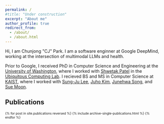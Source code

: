 ```yaml
---
permalink: /
#title: "Under construction"
excerpt: "About me"
author_profile: true
redirect_from: 
  - /about/
  - /about.html
---
```


Hi, I am Chunjong "CJ" Park. I am a software enginner at Google DeepMind, working at the intersection of multimodal LLMs and health. 

Prior to Google, I received PhD in Computer Science and Engineering at the <a href="https://www.cs.washington.edu/">University of Washington</a>, where I worked with <a href="https://homes.cs.washington.edu/~shwetak/">Shwetak Patel</a> in the <a href="https://ubicomplab.cs.washington.edu">Ubiquitous Computing Lab</a>. I recieved BS and MS in Computer Science at <a href="http://cs.kaist.ac.kr/">KAIST</a>, where I worked with <a href="https://sites.google.com/site/wewantsj/">Sung-Ju Lee</a>, <a href="https://juhokim.com/">Juho Kim</a>, <a href="https://nclab.kaist.ac.kr/professor_page.html">Junehwa Song</a>, and <a href="http://an.kaist.ac.kr/~sbmoon/">Sue Moon</a>.

<h2>Publications</h2>
<div class="archive" style="float:left;width:99%;padding-left:0%;font-size:0.75em">
{% for post in site.publications reversed %}
  {% include archive-single-publications.html %}
{% endfor %}
</div>
